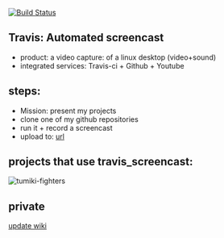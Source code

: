 [![Build Status](https://travis-ci.org/brownman/travis_screencast.svg?branch=develop)](https://travis-ci.org/browman/travis_screencast)
 

Travis: Automated screencast
-----
- product: a video capture: of a linux desktop (video+sound)
- integrated services: Travis-ci + Github + Youtube


steps:
----
- Mission: present my projects
- clone one of my github repositories
- run it + record a screencast
- upload to: [url](https://github.com/brownman/travis_screencast/tree/gh-pages)


projects that use travis_screencast:
----
![tumiki-fighters](https://github.com/brownman/tumiki-fighters)

 


private
-----
[update wiki](https://github.com/brownman/travis_screencast/tree/develop/wiki)
